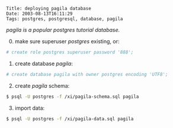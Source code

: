     Title: deploying pagila database
    Date: 2003-08-13T16:11:29
    Tags: postgres, postgresql, database, pagila

_*pagila* is a popular postgres tutorial database._

<!-- more -->

0. make sure superuser _postgres_ existing, or:

```bash
# create role postgres superuser password '888';
```

1. create database _pagila_:

```bash
# create database pagila with owner postgres encoding 'UTF8';
```

2. create _pagila_ schema:

```bash
$ psql -U postgres -f /xi/pagila-schema.sql pagila
```

3. import data:

```bash
$ psql -U postgres -f /xi/pagila-data.sql pagila
```
